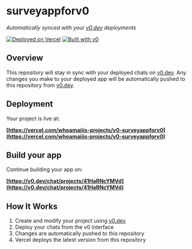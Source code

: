 # surveyappforv0

*Automatically synced with your [v0.dev](https://v0.dev) deployments*

[![Deployed on Vercel](https://img.shields.io/badge/Deployed%20on-Vercel-black?style=for-the-badge&logo=vercel)](https://vercel.com/whoamaiiis-projects/v0-surveyappforv0)
[![Built with v0](https://img.shields.io/badge/Built%20with-v0.dev-black?style=for-the-badge)](https://v0.dev/chat/projects/41HaRNcYMVd)

## Overview

This repository will stay in sync with your deployed chats on [v0.dev](https://v0.dev).
Any changes you make to your deployed app will be automatically pushed to this repository from [v0.dev](https://v0.dev).

## Deployment

Your project is live at:

**[https://vercel.com/whoamaiiis-projects/v0-surveyappforv0](https://vercel.com/whoamaiiis-projects/v0-surveyappforv0)**

## Build your app

Continue building your app on:

**[https://v0.dev/chat/projects/41HaRNcYMVd](https://v0.dev/chat/projects/41HaRNcYMVd)**

## How It Works

1. Create and modify your project using [v0.dev](https://v0.dev)
2. Deploy your chats from the v0 interface
3. Changes are automatically pushed to this repository
4. Vercel deploys the latest version from this repository